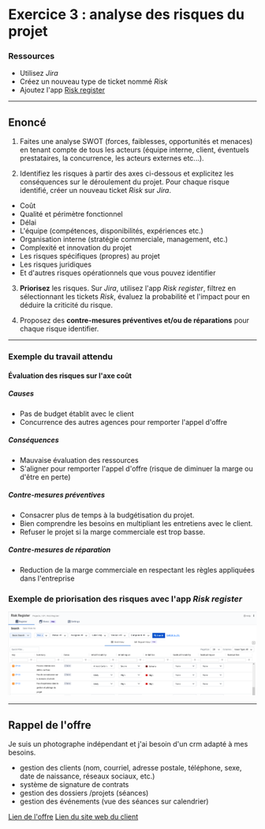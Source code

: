 # Exercice 3 : analyse des risques du projet

### Ressources

- Utilisez *Jira*
- Créez un nouveau type de ticket nommé *Risk*
- Ajoutez l'app [Risk register](https://marketplace.atlassian.com/apps/1225439/risk-analyzer-for-jira-free?hosting=cloud&tab=overview)

---

## Enoncé

1. Faites une analyse SWOT (forces, faiblesses, opportunités et menaces) en tenant compte de tous les acteurs (équipe interne, client, éventuels prestataires, la concurrence, les acteurs externes etc...).

2. Identifiez les risques à partir des axes ci-dessous et explicitez les conséquences sur le déroulement du projet. Pour chaque risque identifié, créer un nouveau ticket *Risk* sur *Jira*.

- Coût
- Qualité et périmètre fonctionnel
- Délai
- L'équipe (compétences, disponibilités, expériences etc.)
- Organisation interne (stratégie commerciale, management, etc.)
- Complexité et innovation du projet
- Les risques spécifiques (propres) au projet
- Les risques juridiques
- Et d'autres risques opérationnels que vous pouvez identifier

3. **Priorisez** les risques. 
Sur *Jira*, utilisez l'app *Risk register*, filtrez en sélectionnant les tickets *Risk*, évaluez la probabilité et l'impact pour en déduire la criticité du risque.

4. Proposez des **contre-mesures préventives et/ou de réparations** pour chaque risque identifier.

---

### Exemple du travail attendu

#### Évaluation des risques sur l'axe coût

##### Causes

- Pas de budget établit avec le client
- Concurrence des autres agences pour remporter l'appel d'offre

##### Conséquences

- Mauvaise évaluation des ressources
- S'aligner pour remporter l'appel d'offre (risque de diminuer la marge ou d'être en perte)

##### Contre-mesures préventives

- Consacrer plus de temps à la budgétisation du projet.
- Bien comprendre les besoins en multipliant les entretiens avec le client.
- Refuser le projet si la marge commerciale est trop basse.

##### Contre-mesures de réparation

- Reduction de la marge commerciale en respectant les règles appliquées dans l'entreprise

### Exemple de priorisation des risques avec l'app *Risk register*

![priorisation](img/priorisation.png)

---

## Rappel de l'offre

Je suis un photographe indépendant et j'ai besoin d'un crm adapté à mes besoins.
- gestion des clients (nom, courriel, adresse postale, téléphone, sexe, date de naissance, réseaux sociaux, etc.)
- système de signature de contrats
- gestion des dossiers /projets (séances)
- gestion des événements (vue des séances sur calendrier)

[Lien de l'offre](https://www.codeur.com/projects/330179-creation-d-un-crm)
[Lien du site web du client](https://justinehphotography.com/)
